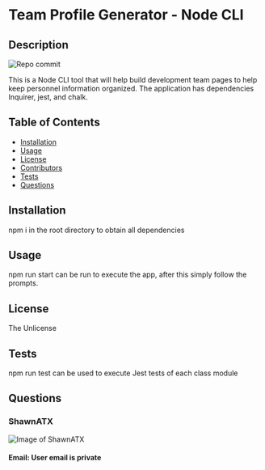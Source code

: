 
# Team Profile Generator - Node CLI

## Description

![Repo commit](https://img.shields.io/github/last-commit/ShawnATX/Team-Profile-Page-Generator)

This is a Node CLI tool that will help build development team pages to help keep personnel information organized. The application has dependencies Inquirer, jest, and chalk.

## Table of Contents

* [Installation](#installation)
* [Usage](#usage)
* [License](#license)
* [Contributors](#contributors)
* [Tests](#tests)
* [Questions](#questions)


## Installation

npm i in the root directory to obtain all dependencies

## Usage

npm run start can be run to execute the app, after this simply follow the prompts.

## License

The Unlicense

## Tests

npm run test can be used to execute Jest tests of each class module

## Questions

### ShawnATX
![Image of ShawnATX](https://avatars2.githubusercontent.com/u/37752327?v=4)
#### Email: User email is private

